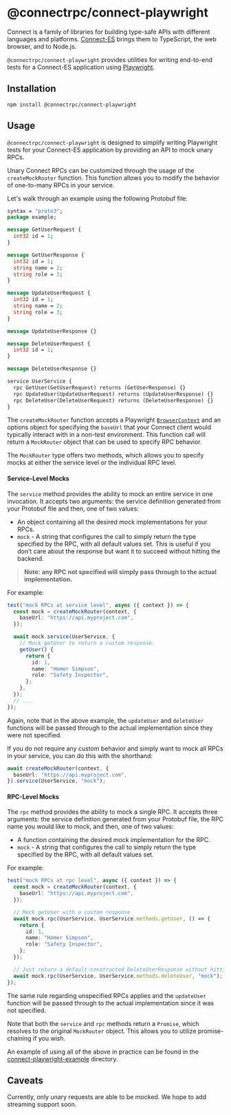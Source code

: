 # @connectrpc/connect-playwright

Connect is a family of libraries for building type-safe APIs with different languages and platforms.
[Connect-ES](https://www.npmjs.com/package/@bufbuild/connect) brings them to TypeScript,
the web browser, and to Node.js.

`@connectrpc/connect-playwright` provides utilities for writing end-to-end tests for a Connect-ES application
using [Playwright](https://playwright.dev/).

## Installation

```
npm install @connectrpc/connect-playwright
```

## Usage

`@connectrpc/connect-playwright` is designed to simplify writing Playwright tests for your Connect-ES application by providing
an API to mock unary RPCs.

Unary Connect RPCs can be customized through the usage of the `createMockRouter` function. This function
allows you to modify the behavior of one-to-many RPCs in your service.

Let's walk through an example using the following Protobuf file:

```protobuf
syntax = "proto3";
package example;

message GetUserRequest {
  int32 id = 1;
}

message GetUserResponse {
  int32 id = 1;
  string name = 2;
  string role = 3;
}

message UpdateUserRequest {
  int32 id = 1;
  string name = 2;
  string role = 3;
}

message UpdateUserResponse {}

message DeleteUserRequest {
  int32 id = 1;
}

message DeleteUserResponse {}

service UserService {
  rpc GetUser(GetUserRequest) returns (GetUserResponse) {}
  rpc UpdateUser(UpdateUserRequest) returns (UpdateUserResponse) {}
  rpc DeleteUser(DeleteUserRequest) returns (DeleteUserResponse) {}
}
```

The `createMockRouter` function accepts a Playwright [`BrowserContext`](https://playwright.dev/docs/api/class-browsercontext)
and an options object for specifying the `baseUrl` that your Connect client would typically interact with in a
non-test environment. This function call will return a `MockRouter` object that can be used to specify RPC
behavior.

The `MockRouter` type offers two methods, which allows you to specify mocks at either the service level or the
individual RPC level.

#### Service-Level Mocks

The `service` method provides the ability to mock an entire service in one invocation. It accepts two arguments: the
service definition generated from your Protobuf file and then, one of two values:

- An object containing all the desired mock implementations for your RPCs.
- `mock` - A string that configures the call to simply return the type specified by the RPC, with all default
  values set. This is useful if you don’t care about the response but want it to succeed without hitting the backend.

> **Note: any RPC not specified will simply pass through to the actual implementation.**

For example:

```typescript
test("mock RPCs at service level", async ({ context }) => {
  const mock = createMockRouter(context, {
    baseUrl: "https://api.myproject.com",
  });

  await mock.service(UserService, {
    // Mock getUser to return a custom response.
    getUser() {
      return {
        id: 1,
        name: "Homer Simpson",
        role: "Safety Inspector",
      };
    },
  });
  // ...
});
```

Again, note that in the above example, the `updateUser` and `deleteUser` functions will be passed through to the actual implementation
since they were not specified.

If you do not require any custom behavior and simply want to mock all RPCs in your service, you can do this with
the shorthand:

```typescript
await createMockRouter(context, {
  baseUrl: "https://api.myproject.com",
}).service(UserService, "mock");
```

#### RPC-Level Mocks

The `rpc` method provides the ability to mock a single RPC. It accepts three arguments: the service definition
generated from your Protobuf file, the RPC name you would like to mock, and then, one of two values:

- A function containing the desired mock implementation for the RPC.
- `mock` - A string that configures the call to simply return the type specified by the RPC, with all default
  values set.

For example:

```typescript
test("mock RPCs at rpc level", async ({ context }) => {
  const mock = createMockRouter(context, {
    baseUrl: "https://api.myproject.com",
  });

  // Mock getUser with a custom response
  await mock.rpc(UserService, UserService.methods.getUser, () => {
    return {
      id: 1,
      name: "Homer Simpson",
      role: "Safety Inspector",
    };
  });

  // Just return a default-constructed DeleteUserResponse without hitting the actual RPC.
  await mock.rpc(UserService, UserService.methods.deleteUser, "mock");
});
```

The same rule regarding unspecified RPCs applies and the `updateUser` function will be passed through to the actual implementation
since it was not specified.

Note that both the `service` and `rpc` methods return a `Promise`, which resolves to the original `MockRouter` object.
This allows you to utilize promise-chaining if you wish.

An example of using all of the above in practice can be found in the [connect-playwright-example](https://github.com/connectrpc/connect-playwright-es/tree/main/packages/connect-playwright-example)
directory.

## Caveats

Currently, only unary requests are able to be mocked. We hope to add streaming support soon.
